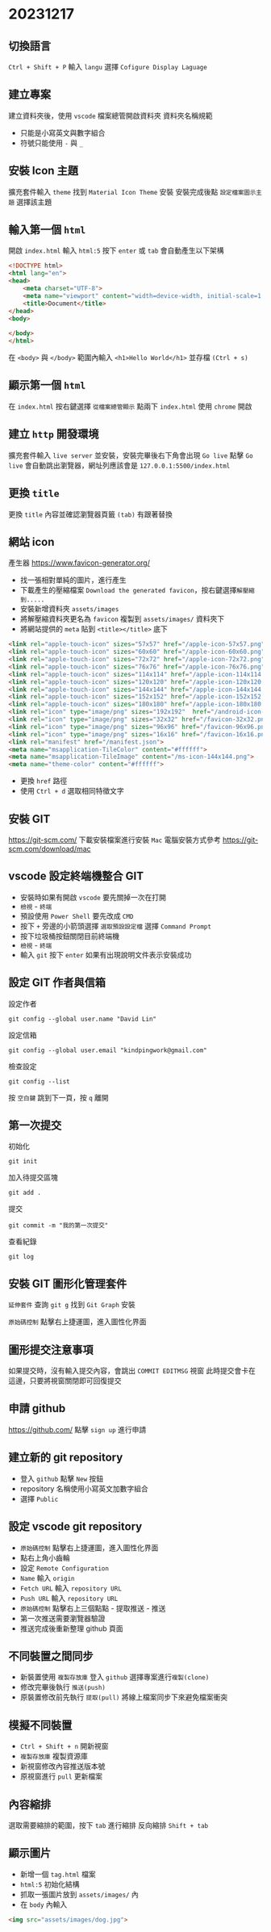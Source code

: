 # 20231217

## 切換語言

`Ctrl + Shift + P` 輸入 `langu` 選擇 `Cofigure Display Laguage`

## 建立專案

建立資料夾後，使用 `vscode` 檔案總管開啟資料夾
資料夾名稱規範
- 只能是小寫英文與數字組合
- 符號只能使用 `-` 與 `_`

## 安裝 Icon 主題

擴充套件輸入 `theme` 找到 `Material Icon Theme` 安裝
安裝完成後點 `設定檔案圖示主題` 選擇該主題

## 輸入第一個 `html`

開啟 `index.html` 輸入 `html:5` 按下 `enter` 或 `tab` 會自動產生以下架構

```html
<!DOCTYPE html>
<html lang="en">
<head>
    <meta charset="UTF-8">
    <meta name="viewport" content="width=device-width, initial-scale=1.0">
    <title>Document</title>
</head>
<body>
    
</body>
</html>
```
在 `<body>` 與 `</body>` 範圍內輸入 `<h1>Hello World</h1>` 並存檔 `(Ctrl + s)`

## 顯示第一個 `html`

在 `index.html` 按右鍵選擇 `從檔案總管顯示` 點兩下 `index.html` 使用 `chrome` 開啟

## 建立 `http` 開發環境

擴充套件輸入 `live server` 並安裝，安裝完畢後右下角會出現 `Go live`
點擊 `Go live` 會自動跳出瀏覽器，網址列應該會是 `127.0.0.1:5500/index.html`

## 更換 `title`

更換 `title` 內容並確認瀏覽器頁籤 `(tab)` 有跟著替換

## 網站 icon

產生器 https://www.favicon-generator.org/
- 找一張相對單純的圖片，進行產生
- 下載產生的壓縮檔案 `Download the generated favicon`，按右鍵選擇`解壓縮到.....`
- 安裝新增資料夾 `assets/images`
- 將解壓縮資料夾更名為 `favicon` 複製到 `assets/images/` 資料夾下
- 將網站提供的 `meta` 貼到 `<title></title>` 底下

```html
<link rel="apple-touch-icon" sizes="57x57" href="/apple-icon-57x57.png">
<link rel="apple-touch-icon" sizes="60x60" href="/apple-icon-60x60.png">
<link rel="apple-touch-icon" sizes="72x72" href="/apple-icon-72x72.png">
<link rel="apple-touch-icon" sizes="76x76" href="/apple-icon-76x76.png">
<link rel="apple-touch-icon" sizes="114x114" href="/apple-icon-114x114.png">
<link rel="apple-touch-icon" sizes="120x120" href="/apple-icon-120x120.png">
<link rel="apple-touch-icon" sizes="144x144" href="/apple-icon-144x144.png">
<link rel="apple-touch-icon" sizes="152x152" href="/apple-icon-152x152.png">
<link rel="apple-touch-icon" sizes="180x180" href="/apple-icon-180x180.png">
<link rel="icon" type="image/png" sizes="192x192"  href="/android-icon-192x192.png">
<link rel="icon" type="image/png" sizes="32x32" href="/favicon-32x32.png">
<link rel="icon" type="image/png" sizes="96x96" href="/favicon-96x96.png">
<link rel="icon" type="image/png" sizes="16x16" href="/favicon-16x16.png">
<link rel="manifest" href="/manifest.json">
<meta name="msapplication-TileColor" content="#ffffff">
<meta name="msapplication-TileImage" content="/ms-icon-144x144.png">
<meta name="theme-color" content="#ffffff">
```

- 更換 `href` 路徑
- 使用 `Ctrl + d` 選取相同特徵文字

## 安裝 GIT

https://git-scm.com/ 下載安裝檔案進行安裝
`Mac` 電腦安裝方式參考 https://git-scm.com/download/mac

## vscode 設定終端機整合 GIT

- 安裝時如果有開啟 `vscode` 要先關掉一次在打開
- `檢視` - `終端`
- 預設使用 `Power Shell` 要先改成 `CMD`
- 按下 `+` 旁邊的小箭頭選擇 `選取預設設定檔` 選擇 `Command Prompt`
- 按下垃圾桶按鈕關閉目前終端機
- `檢視` - `終端`
- 輸入 `git` 按下 `enter` 如果有出現說明文件表示安裝成功

## 設定 GIT 作者與信箱

設定作者

```shell
git config --global user.name "David Lin"
```

設定信箱

```shell
git config --global user.email "kindpingwork@gmail.com"
```

檢查設定

```shell
git config --list
```

按 `空白鍵` 跳到下一頁，按 `q` 離開

## 第一次提交

初始化

```shell
git init
```

加入待提交區塊

```shell
git add .
```

提交

```shell
git commit -m "我的第一次提交"
```

查看紀錄

```shell
git log
```

## 安裝 GIT 圖形化管理套件

`延伸套件` 查詢 `git g` 找到 `Git Graph` 安裝

`原始碼控制` 點擊右上捷運圖，進入圖性化界面

## 圖形提交注意事項

如果提交時，沒有輸入提交內容，會跳出 `COMMIT EDITMSG` 視窗
此時提交會卡在這邊，只要將視窗關閉即可回復提交

## 申請 github

https://github.com/ 點擊 `sign up` 進行申請

## 建立新的 git repository

- 登入 `github` 點擊 `New` 按鈕
- repository 名稱使用小寫英文加數字組合
- 選擇 `Public`

## 設定 vscode git repository

- `原始碼控制` 點擊右上捷運圖，進入圖性化界面
- 點右上角小齒輪
- 設定 `Remote Configuration` 
- `Name` 輸入 `origin`
- `Fetch URL` 輸入 `repository URL`
- `Push URL` 輸入 `repository URL`
- `原始碼控制`  點擊右上三個點點 - 提取推送 - 推送
- 第一次推送需要瀏覽器驗證
- 推送完成後重新整理 github 頁面

## 不同裝置之間同步

- 新裝置使用 `複製存放庫` 登入 `github` 選擇專案進行`複製(clone)`
- 修改完畢後執行 `推送(push)`
- 原裝置修改前先執行 `提取(pull)` 將線上檔案同步下來避免檔案衝突

## 模擬不同裝置

- `Ctrl + Shift + n` 開新視窗
- `複製存放庫` 複製資源庫
- 新視窗修改內容推送版本號
- 原視窗進行 `pull` 更新檔案

## 內容縮排

選取需要縮排的範圍，按下 `tab` 進行縮排
反向縮排 `Shift + tab`

## 顯示圖片

- 新增一個 `tag.html` 檔案
- `html:5` 初始化結構
- 抓取一張圖片放到 `assets/images/` 內
- 在 `body` 內輸入

```html
<img src="assets/images/dog.jpg">
```